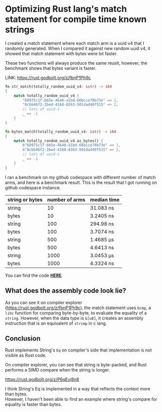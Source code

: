 # Optimizing Rust lang's match statement for compile time known strings

I created a match statement where each match arm is a uuid v4 that I randomly generated. When I compared it against new random uuid v4, it showed that match statement with bytes were lot faster.

These two functions will always produce the same reuslt, however, the benchmark shows that bytes variant is faster.

LINK: <https://rust.godbolt.org/z/fbnP1Ph9c>

```rust
fn str_match(totally_random_uuid_v4: &str) -> i64
{
    match totally_random_uuid_v4 {
        "68975c1f-bb5e-4640-a1bd-66bcce78b73e" => 1,
        "0cbb46f2-2bed-4168-8263-501dad40f515" => 2,
        // lots of uuid-s
        _ => -1
    }
}

fn bytes_match(totally_random_uuid_v4: &str) -> i64
{
    match totally_random_uuid_v4.as_bytes() {
        b"68975c1f-bb5e-4640-a1bd-66bcce78b73e" => 1,
        b"0cbb46f2-2bed-4168-8263-501dad40f515" => 2,
        // lots of uuid-s
        _ => -1
    }
}
```

I ran a benchmark on my github codespace with different number of match arms, and here is a benchmark result.
This is the result that I got running on github codespace instance.  

| string or bytes | number of arms | median time |
| --------------- | -------------- | ----------- |
| string          | 10             | 31.083 ns   |
| bytes           | 10             | 3.2405 ns   |
| string          | 100            | 294.98 ns   |
| bytes           | 100            | 3.7074 ns   |
| string          | 500            | 1.4685 µs   |
| bytes           | 500            | 4.6413 ns   |
| string          | 1000           | 3.0453 µs   |
| bytes           | 1000           | 4.3324 ns   |

You can find the code **[HERE](https://github.com/thomas-k-cameron/articles/stuff/rust-string-equality-vs-bytes-equality)**.

## What does the assembly code look lie?  

As you can see it on compiler explorer (<https://rust.godbolt.org/z/fbnP1Ph9c>), the match statement uses `bcmp`, a `libc` function for comparing byte-by-byte, to evaluate the equality of a `string`. However, when the data type is `&[u8]`, it creates an assembly instruction that is an equivalent of `strcmp` in c lang.

## Conclusion

Rust implements String's `Eq` on compiler's side that implementation is not visible as Rust code.

On compiler explorer, you can see that string is byte-packed, and Rust performs a SIMD compare when the string is longer.

<https://rust.godbolt.org/z/P6qEvj8n8>

I think String's Eq is implemented in a way that reflects the context more than bytes.  
However, I haven't been able to find an example where string's compare for equality is faster than bytes.
